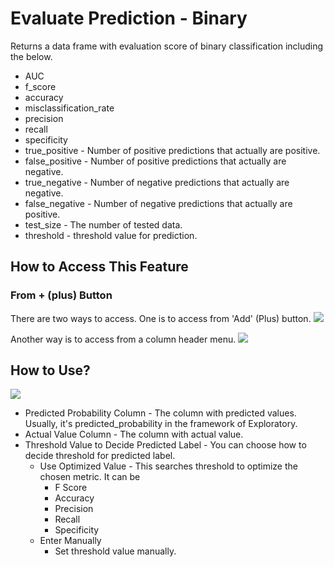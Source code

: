 # Evaluate Prediction - Binary

Returns a data frame with evaluation score of binary classification including the below.

* AUC
* f_score
* accuracy
* misclassification_rate
* precision
* recall
* specificity
* true_positive - Number of positive predictions that actually are positive.
* false_positive - Number of positive predictions that actually are negative.
* true_negative - Number of negative predictions that actually are negative.
* false_negative - Number of negative predictions that actually are positive.
* test_size - The number of tested data.
* threshold - threshold value for prediction.

## How to Access This Feature

### From + (plus) Button
There are two ways to access. One is to access from 'Add' (Plus) button.
![](images/evaluate_binary_add.png)

Another way is to access from a column header menu.
![](images/evaluate_binary_col.png)

## How to Use?

![](images/evaluate_binary_param.png)

* Predicted Probability Column - The column with predicted values. Usually, it's predicted_probability in the framework of Exploratory.
* Actual Value Column - The column with actual value.
* Threshold Value to Decide Predicted Label - You can choose how to decide threshold for predicted label.
  * Use Optimized Value - This searches threshold to optimize the chosen metric. It can be
    * F Score
    * Accuracy
    * Precision
    * Recall
    * Specificity
  * Enter Manually
    * Set threshold value manually.
